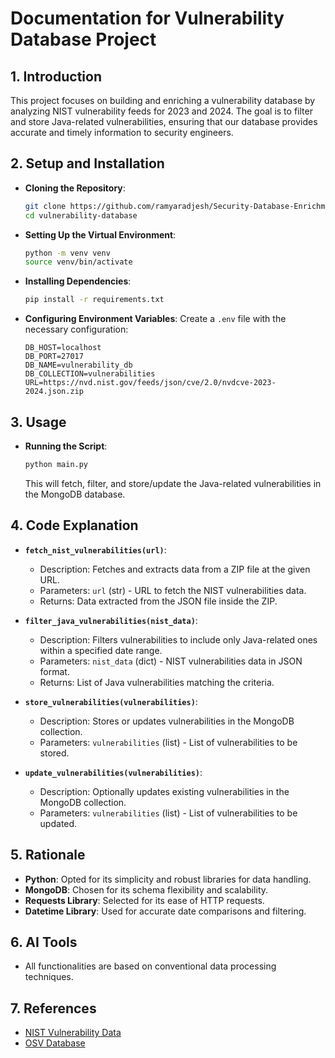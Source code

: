# Documentation for Vulnerability Database Project

## 1. Introduction
   This project focuses on building and enriching a vulnerability database by analyzing NIST vulnerability feeds for 2023 and 2024. The goal is to filter and store Java-related vulnerabilities, ensuring that our database provides accurate and timely information to security engineers.

## 2. Setup and Installation

   - **Cloning the Repository**:
     ```bash
     git clone https://github.com/ramyaradjesh/Security-Database-Enrichment-.git
     cd vulnerability-database
     ```

   - **Setting Up the Virtual Environment**:
     ```bash
     python -m venv venv
     source venv/bin/activate  
     ```

   - **Installing Dependencies**:
     ```bash
     pip install -r requirements.txt
     ```

   - **Configuring Environment Variables**:
     Create a `.env` file with the necessary configuration:
     ```env
     DB_HOST=localhost
     DB_PORT=27017
     DB_NAME=vulnerability_db
     DB_COLLECTION=vulnerabilities
     URL=https://nvd.nist.gov/feeds/json/cve/2.0/nvdcve-2023-2024.json.zip
     ```

## 3. Usage

   - **Running the Script**:
     ```bash
     python main.py
     ```
     This will fetch, filter, and store/update the Java-related vulnerabilities in the MongoDB database.

## 4. Code Explanation

   - **`fetch_nist_vulnerabilities(url)`**:
     - Description: Fetches and extracts data from a ZIP file at the given URL.
     - Parameters: `url` (str) - URL to fetch the NIST vulnerabilities data.
     - Returns: Data extracted from the JSON file inside the ZIP.

   - **`filter_java_vulnerabilities(nist_data)`**:
     - Description: Filters vulnerabilities to include only Java-related ones within a specified    date range.
     - Parameters: `nist_data` (dict) - NIST vulnerabilities data in JSON format.
     - Returns: List of Java vulnerabilities matching the criteria.

   - **`store_vulnerabilities(vulnerabilities)`**:
     - Description: Stores or updates vulnerabilities in the MongoDB collection.
     - Parameters: `vulnerabilities` (list) - List of vulnerabilities to be stored.

   - **`update_vulnerabilities(vulnerabilities)`**:
     - Description: Optionally updates existing vulnerabilities in the MongoDB collection.
     - Parameters: `vulnerabilities` (list) - List of vulnerabilities to be updated.

## 5. Rationale

   - **Python**: Opted for its simplicity and robust libraries for data handling.
   - **MongoDB**: Chosen for its schema flexibility and scalability.
   - **Requests Library**: Selected for its ease of HTTP requests.
   - **Datetime Library**: Used for accurate date comparisons and filtering.

## 6. AI Tools

   - All functionalities are based on conventional data processing techniques. 

## 7. References

   - [NIST Vulnerability Data](https://nvd.nist.gov/)
   - [OSV Database](https://osv.dev/)
